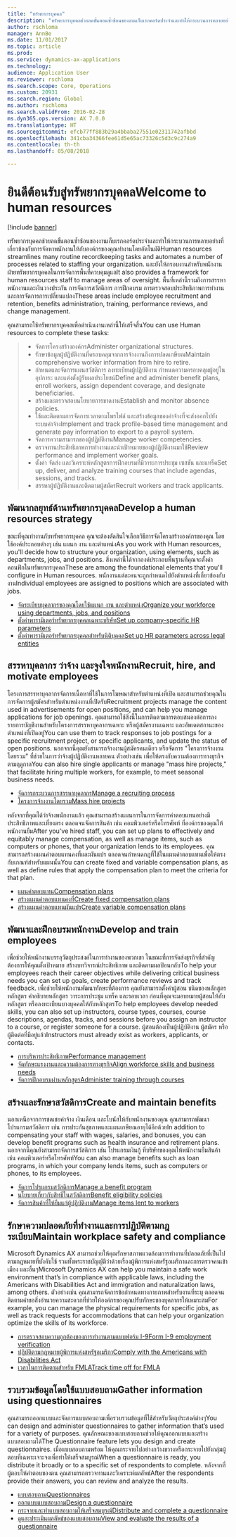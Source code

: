 ```yaml
---
title: "ทรัพยากรบุคคล"
description: "ทรัพยากรบุคคลช่วยลดขั้นตอนซ้ำซ้อนของงานเก็บเรกคอร์ดประจำและทำให้กระบวนการหลายอย่างที่เกี่ยวข้องกับการจัดหาพนักงานให้กับองค์กรของคุณทำงานโดยอัตโนมัติ และยังให้กรอบงานสำหรับพนักงานฝ่ายทรัพยากรบุคคลในการจัดการพื้นที่ควบคุมดูแล พื้นที่เหล่านี้รวมถึงการสรรหาพนักงานและเงินวางประกัน การจัดการสวัสดิการ การฝึกอบรม การตรวจสอบประสิทธิภาพการทำงาน และการจัดการการเปลี่ยนแปลง"
author: rschloma
manager: AnnBe
ms.date: 11/01/2017
ms.topic: article
ms.prod: 
ms.service: dynamics-ax-applications
ms.technology: 
audience: Application User
ms.reviewer: rschloma
ms.search.scope: Core, Operations
ms.custom: 20931
ms.search.region: Global
ms.author: rschloma
ms.search.validFrom: 2016-02-28
ms.dyn365.ops.version: AX 7.0.0
ms.translationtype: HT
ms.sourcegitcommit: efcb77ff883b29a4bbaba27551e02311742afbbd
ms.openlocfilehash: 341cba34366fee61d5e65ac73326c5d3c9c274a9
ms.contentlocale: th-th
ms.lasthandoff: 05/08/2018

---
```


# <a name="welcome-to-human-resources"></a><span data-ttu-id="89901-105">ยินดีต้อนรับสู่ทรัพยากรบุคคล</span><span class="sxs-lookup"><span data-stu-id="89901-105">Welcome to human resources</span></span>

[!include [banner](../includes/banner.md)]

<span data-ttu-id="89901-106">ทรัพยากรบุคคลช่วยลดขั้นตอนซ้ำซ้อนของงานเก็บเรกคอร์ดประจำและทำให้กระบวนการหลายอย่างที่เกี่ยวข้องกับการจัดหาพนักงานให้กับองค์กรของคุณทำงานโดยอัตโนมัติ</span><span class="sxs-lookup"><span data-stu-id="89901-106">Human resources streamlines many routine recordkeeping tasks and automates a number of processes related to staffing your organization.</span></span> <span data-ttu-id="89901-107">และยังให้กรอบงานสำหรับพนักงานฝ่ายทรัพยากรบุคคลในการจัดการพื้นที่ควบคุมดูแล</span><span class="sxs-lookup"><span data-stu-id="89901-107">It also provides a framework for human resources staff to manage areas of oversight.</span></span> <span data-ttu-id="89901-108">พื้นที่เหล่านี้รวมถึงการสรรหาพนักงานและเงินวางประกัน การจัดการสวัสดิการ การฝึกอบรม การตรวจสอบประสิทธิภาพการทำงาน และการจัดการการเปลี่ยนแปลง</span><span class="sxs-lookup"><span data-stu-id="89901-108">These areas include employee recruitment and retention, benefits administration, training, performance reviews, and change management.</span></span>

<span data-ttu-id="89901-109">คุณสามารถใช้ทรัพยากรบุคคลเพื่อดำเนินงานเหล่านี้ให้เสร็จสิ้น</span><span class="sxs-lookup"><span data-stu-id="89901-109">You can use Human resources to complete these tasks:</span></span>

> + <span data-ttu-id="89901-110">จัดการโครงสร้างองค์กร</span><span class="sxs-lookup"><span data-stu-id="89901-110">Administer organizational structures.</span></span>
> + <span data-ttu-id="89901-111">รักษาข้อมูลผู้ปฏิบัติงานที่ครอบคลุมจากการจ้างงานถึงการปลดเกษียณ</span><span class="sxs-lookup"><span data-stu-id="89901-111">Maintain comprehensive worker information from hire to retire.</span></span>
> + <span data-ttu-id="89901-112">กำหนดและจัดการแผนสวัสดิการ ลงทะเบียนผู้ปฏิบัติงาน กำหนดความครอบคลุมผู้อยู่ในอุปการะ และแต่งตั้งผู้รับผลประโยชน์</span><span class="sxs-lookup"><span data-stu-id="89901-112">Define and administer benefit plans, enroll workers, assign dependent coverage, and designate beneficiaries.</span></span>
> + <span data-ttu-id="89901-113">สร้างและตรวจสอบนโยบายการขาดงาน</span><span class="sxs-lookup"><span data-stu-id="89901-113">Establish and monitor absence policies.</span></span>
> + <span data-ttu-id="89901-114">ใช้และติดตามการจัดการเวลาตามโพรไฟล์ และสร้างข้อมูลของค่าจ้างที่จะส่งออกไปยังระบบค่าจ้าง</span><span class="sxs-lookup"><span data-stu-id="89901-114">Implement and track profile-based time management and generate pay information to export to a payroll system.</span></span>
> + <span data-ttu-id="89901-115">จัดการความสามารถของผู้ปฏิบัติงาน</span><span class="sxs-lookup"><span data-stu-id="89901-115">Manage worker competencies.</span></span>
> + <span data-ttu-id="89901-116">ตรวจทานประสิทธิภาพการทำงานและนำเป้าหมายของผู้ปฏิบัติงานมาใช้</span><span class="sxs-lookup"><span data-stu-id="89901-116">Review performance and implement worker goals.</span></span>
> + <span data-ttu-id="89901-117">ตั้งค่า จัดส่ง และวิเคราะห์หลักสูตรการฝึกอบรมที่มีวาระการประชุม เซสชัน และแทร็ค</span><span class="sxs-lookup"><span data-stu-id="89901-117">Set up, deliver, and analyze training courses that include agendas, sessions, and tracks.</span></span>
> + <span data-ttu-id="89901-118">สรรหาผู้ปฏิบัติงานและติดตามผู้สมัคร</span><span class="sxs-lookup"><span data-stu-id="89901-118">Recruit workers and track applicants.</span></span>

<a name="develop-a-human-resources-strategy"></a><span data-ttu-id="89901-119">พัฒนากลยุทธ์ด้านทรัพยากรบุคคล</span><span class="sxs-lookup"><span data-stu-id="89901-119">Develop a human resources strategy</span></span>
---------------------------------------------------------

<span data-ttu-id="89901-120">ขณะที่คุณทำงานกับทรัพยากรบุคคล คุณจะต้องตัดสินใจเลือกวิธีการจัดโครงสร้างองค์กรของคุณ โดยใช้องค์ประกอบต่างๆ เช่น แผนก งาน และตำแหน่ง</span><span class="sxs-lookup"><span data-stu-id="89901-120">As you work with Human resources, you'll decide how to structure your organization, using elements, such as departments, jobs, and positions.</span></span> <span data-ttu-id="89901-121">สิ่งเหล่านี้ได้จากองค์ประกอบพื้นฐานที่คุณจะตั้งค่าคอนฟิกในทรัพยากรบุคคล</span><span class="sxs-lookup"><span data-stu-id="89901-121">These are among the foundational elements that you'll configure in Human resources.</span></span> <span data-ttu-id="89901-122">พนักงานแต่ละคนจะถูกกำหนดไปยังตำแหน่งที่เกี่ยวข้องกับงาน</span><span class="sxs-lookup"><span data-stu-id="89901-122">Individual employees are assigned to positions which are associated with jobs.</span></span>

-   [<span data-ttu-id="89901-123">จัดระเบียบบุคลากรของคุณโดยใช้แผนก งาน และตำแหน่ง</span><span class="sxs-lookup"><span data-stu-id="89901-123">Organize your workforce using departments, jobs, and positions</span></span>](../../talent/departments-jobs-positions.md)
-   [<span data-ttu-id="89901-124">ตั้งค่าพารามิเตอร์ทรัพยากรบุคคลเฉพาะบริษัท</span><span class="sxs-lookup"><span data-stu-id="89901-124">Set up company-specific HR parameters</span></span>](../../talent/set-up-company-specific-hr-parameters.md)
-   [<span data-ttu-id="89901-125">ตั้งค่าพารามิเตอร์ทรัพยากรบุคคลสำหรับนิติบุคคล</span><span class="sxs-lookup"><span data-stu-id="89901-125">Set up HR parameters across legal entities</span></span>](../../talent/set-up-hr-parameters-across-legal-entities.md) 

## <a name="recruit-hire-and-motivate-employees"></a><span data-ttu-id="89901-126">สรรหาบุคลากร ว่าจ้าง และจูงใจพนักงาน</span><span class="sxs-lookup"><span data-stu-id="89901-126">Recruit, hire, and motivate employees</span></span>

<span data-ttu-id="89901-127">โครงการสรรหาบุคลากรจัดการเนื้อหาที่ใช้ในการโฆษณาสำหรับตำแหน่งที่เปิด และสามารถช่วยคุณในการจัดการผู้สมัครสำหรับตำแหน่งงานที่เปิดรับ</span><span class="sxs-lookup"><span data-stu-id="89901-127">Recruitment projects manage the content used in advertisements for open positions, and can help you manage applications for job openings.</span></span> <span data-ttu-id="89901-128">คุณสามารถใช้สิ่งนี้ในการติดตามการตอบสนองต่อการลงรายการบัญชีงานสำหรับโครงการสรรหาบุคลากรเฉพาะ หรือผู้สมัครงานเฉพาะ และอัพเดตสถานะของตำแหน่งที่เปิดอยู่</span><span class="sxs-lookup"><span data-stu-id="89901-128">You can use them to track responses to job postings for a specific recruitment project, or specific applicants, and update the status of open positions.</span></span> <span data-ttu-id="89901-129">นอกจากนี้คุณยังสามารถจ้างงานผู้สมัครคนเดียว หรือจัดการ "โครงการจ้างงานโดยรวม" ที่ช่วยในการว่าจ้างผู้ปฏิบัติงานหลายคน ตัวอย่างเช่น เพื่อให้ตรงกับความต้องการทางธุรกิจตามฤดูกาล</span><span class="sxs-lookup"><span data-stu-id="89901-129">You can also hire single applicants or manage "mass hire projects," that facilitate hiring multiple workers, for example, to meet seasonal business needs.</span></span>

-   [<span data-ttu-id="89901-130">จัดการกระบวนการสรรหาบุคลากร</span><span class="sxs-lookup"><span data-stu-id="89901-130">Manage a recruiting process</span></span>](manage-recruiting-process.md)
-   [<span data-ttu-id="89901-131">โครงการจ้างงานโดยรวม</span><span class="sxs-lookup"><span data-stu-id="89901-131">Mass hire projects</span></span>](mass-hire-projects.md) 

<span data-ttu-id="89901-132">หลังจากที่คุณได้ว่าจ้างพนักงานแล้ว คุณสามารถสร้างแผนการในการจัดการค่าตอบแทนอย่างมีประสิทธิภาพและเที่ยงตรง ตลอดจนจัดการสินค้า เช่น คอมพิวเตอร์หรือโทรศัพท์ ที่องค์กรของคุณให้พนักงานยืม</span><span class="sxs-lookup"><span data-stu-id="89901-132">After you've hired staff, you can set up plans to effectively and equitably manage compensation, as well as manage items, such as computers or phones, that your organization lends to its employees.</span></span> <span data-ttu-id="89901-133">คุณสามารถสร้างแผนค่าตอบแทนคงที่และผันแปร ตลอดจนกำหนดกฎที่ใช้ในแผนค่าตอบแทนเพื่อให้ตรงกับเกณฑ์สำหรับแผนนั้น</span><span class="sxs-lookup"><span data-stu-id="89901-133">You can create fixed and variable compensation plans, as well as define rules that apply the compensation plan to meet the criteria for that plan.</span></span>

-   [<span data-ttu-id="89901-134">แผนค่าตอบแทน</span><span class="sxs-lookup"><span data-stu-id="89901-134">Compensation plans</span></span>](../../talent/compensation-plans.md)
-   [<span data-ttu-id="89901-135">สร้างแผนค่าตอบแทนคงที่</span><span class="sxs-lookup"><span data-stu-id="89901-135">Create fixed compensation plans</span></span>](../../talent/create-fixed-compensation-plans.md)
-   [<span data-ttu-id="89901-136">สร้างแผนค่าตอบแทนผันแปร</span><span class="sxs-lookup"><span data-stu-id="89901-136">Create variable compensation plans</span></span>](../../talent/create-variable-compensation-plans.md)

## <a name="develop-and-train-employees"></a><span data-ttu-id="89901-137">พัฒนาและฝึกอบรมพนักงาน</span><span class="sxs-lookup"><span data-stu-id="89901-137">Develop and train employees</span></span>

<span data-ttu-id="89901-138">เพื่อช่วยให้พนักงานบรรลุวัตถุประสงค์ในการทำงานของพวกเขา ในขณะที่การจัดส่งธุรกิจที่สำคัญต้องการให้คุณตั้งเป้าหมาย สร้างบทวิจารณ์ประสิทธิภาพ และติดตามผลป้อนกลับ</span><span class="sxs-lookup"><span data-stu-id="89901-138">To help your employees reach their career objectives while delivering critical business needs you can set up goals, create performance reviews and track feedback.</span></span> <span data-ttu-id="89901-139">เพื่อช่วยให้พนักงานพัฒนาทักษะที่ต้องการ คุณยังสามารถตั้งค่าผู้สอน ชนิดของหลักสูตร หลักสูตร คำอธิบายหลักสูตร วาระการประชุม แทร็ค และรอบเวลา ก่อนที่คุณจะมอบหมายผู้สอนให้กับหลักสูตร หรือลงทะเบียนบางบุคคลให้กับหลักสูตร</span><span class="sxs-lookup"><span data-stu-id="89901-139">To help employees develop needed skills, you can also set up instructors, course types, courses, course descriptions, agendas, tracks, and sessions before you assign an instructor to a course, or register someone for a course.</span></span> <span data-ttu-id="89901-140">ผู้สอนต้องเป็นผู้ปฏิบัติงาน ผู้สมัคร หรือผู้ติดต่อที่มีอยู่แล้ว</span><span class="sxs-lookup"><span data-stu-id="89901-140">Instructors must already exist as workers, applicants, or contacts.</span></span>

-   [<span data-ttu-id="89901-141">การบริหารประสิทธิภาพ</span><span class="sxs-lookup"><span data-stu-id="89901-141">Performance management</span></span>](../../talent/performance-management-overview.md)
-   [<span data-ttu-id="89901-142">จัดทักษะแรงงานและความต้องการทางธุรกิจ</span><span class="sxs-lookup"><span data-stu-id="89901-142">Align workforce skills and business needs</span></span>](../../talent/skills.md)
-   [<span data-ttu-id="89901-143">จัดการฝึกอบรมผ่านหลักสูตร</span><span class="sxs-lookup"><span data-stu-id="89901-143">Administer training through courses</span></span>](../../talent/courses.md)

## <a name="create-and-maintain-benefits"></a><span data-ttu-id="89901-144">สร้างและรักษาสวัสดิการ</span><span class="sxs-lookup"><span data-stu-id="89901-144">Create and maintain benefits</span></span>

<span data-ttu-id="89901-145">นอกเหนือจากการชดเชยค่าจ้าง เงินเดือน และโบนัสให้กับพนักงานของคุณ คุณสามารถพัฒนาโปรแกรมสวัสดิการ เช่น การประกันสุขภาพและแผนเกษียณอายุได้อีกด้วย</span><span class="sxs-lookup"><span data-stu-id="89901-145">In addition to compensating your staff with wages, salaries, and bonuses, you can develop benefit programs such as health insurance and retirement plans.</span></span> <span data-ttu-id="89901-146">นอกจากนี้คุณยังสามารถจัดการสวัสดิการ เช่น โปรแกรมเงินกู้ ที่บริษัทของคุณให้พนักงานยืมสินค้า เช่น คอมพิวเตอร์หรือโทรศัพท์</span><span class="sxs-lookup"><span data-stu-id="89901-146">You can also manage benefits such as loan programs, in which your company lends items, such as computers or phones, to its employees.</span></span>

-   [<span data-ttu-id="89901-147">จัดการโปรแกรมสวัสดิการ</span><span class="sxs-lookup"><span data-stu-id="89901-147">Manage a benefit program</span></span>](../../talent/manage-benefit-program.md)
-   [<span data-ttu-id="89901-148">นโยบายเกี่ยวกับสิทธิ์ในสวัสดิการ</span><span class="sxs-lookup"><span data-stu-id="89901-148">Benefit eligibility policies</span></span>](../../talent/benefit-eligibility-policies.md)
-   [<span data-ttu-id="89901-149">จัดการสินค้าที่ให้ยืมแก่ผู้ปฏิบัติงาน</span><span class="sxs-lookup"><span data-stu-id="89901-149">Manage items lent to workers</span></span>](../../talent/loan-items.md)

## <a name="maintain-workplace-safety-and-compliance"></a><span data-ttu-id="89901-150">รักษาความปลอดภัยที่ทำงานและการปฏิบัติตามกฎระเบียบ</span><span class="sxs-lookup"><span data-stu-id="89901-150">Maintain workplace safety and compliance</span></span>

<span data-ttu-id="89901-151">Microsoft Dynamics AX สามารถช่วยให้คุณรักษาสภาพแวดล้อมการทำงานที่ปลอดภัยที่เป็นไปตามกฎหมายที่บังคับใช้ รวมทั้งพระราชบัญญัติว่าด้วยเรื่องผู้พิการแห่งสหรัฐอเมริกาและการตรวจคนเข้าเมือง และอื่นๆ</span><span class="sxs-lookup"><span data-stu-id="89901-151">Microsoft Dynamics AX can help you maintain a safe work environment that’s in compliance with applicable laws, including the Americans with Disabilities Act and immigration and naturalization laws, among others.</span></span> <span data-ttu-id="89901-152">ตัวอย่างเช่น คุณสามารถจัดการข้อกำหนดทางกายภาพสำหรับงานที่ระบุ ตลอดจนติดตามคำขอสิ่งอำนวยความสะดวกที่ช่วยให้องค์กรของคุณปรับทักษะของบุคลากรให้เหมาะสม</span><span class="sxs-lookup"><span data-stu-id="89901-152">For example, you can manage the physical requirements for specific jobs, as well as track requests for accommodations that can help your organization optimize the skills of its workforce.</span></span>

-   [<span data-ttu-id="89901-153">การตรวจสอบความถูกต้องของการทำงานตามแบบฟอร์ม I-9</span><span class="sxs-lookup"><span data-stu-id="89901-153">Form I-9 employment verification</span></span>](localizations/noam-usa-form-i-9-verification.md)
-   [<span data-ttu-id="89901-154">ปฏิบัติตามกฎหมายผู้พิการแห่งสหรัฐอเมริกา</span><span class="sxs-lookup"><span data-stu-id="89901-154">Comply with the Americans with Disabilities Act</span></span>](localizations/noam-usa-comply-ada.md)
-   [<span data-ttu-id="89901-155">เวลาในการติดตามสำหรับ FMLA</span><span class="sxs-lookup"><span data-stu-id="89901-155">Track time off for FMLA</span></span>](localizations/noam-usa-track-time-for-fmla.md)

## <a name="gather-information-using-questionnaires"></a><span data-ttu-id="89901-156">รวบรวมข้อมูลโดยใช้แบบสอบถาม</span><span class="sxs-lookup"><span data-stu-id="89901-156">Gather information using questionnaires</span></span>

<span data-ttu-id="89901-157">คุณสามารถออกแบบและจัดการแบบสอบถามเพื่อรวบรวมข้อมูลที่ใช้สำหรับวัตถุประสงค์ต่างๆ</span><span class="sxs-lookup"><span data-stu-id="89901-157">You can design and administer questionnaires to gather information that’s used for a variety of purposes.</span></span> <span data-ttu-id="89901-158">คุณลักษณะของแบบสอบถามช่วยให้คุณออกแบบและสร้างแบบสอบถามได้</span><span class="sxs-lookup"><span data-stu-id="89901-158">The Questionnaire feature lets you design and create questionnaires.</span></span> <span data-ttu-id="89901-159">เมื่อแบบสอบถามพร้อม ให้คุณกระจายไปอย่างกว้างขวางหรือกระจายไปยังกลุ่มผู้ตอบที่เฉพาะเจาะจงเพื่อทำให้เสร็จสมบูรณ์</span><span class="sxs-lookup"><span data-stu-id="89901-159">When a questionnaire is ready, you distribute it broadly or to a specific set of respondents to complete.</span></span> <span data-ttu-id="89901-160">หลังจากที่ผู้ตอบให้คำตอบของตน คุณสามารถตรวจทานและวิเคราะห์ผลลัพธ์</span><span class="sxs-lookup"><span data-stu-id="89901-160">After the respondents provide their answers, you can review and analyze the results.</span></span>

-   [<span data-ttu-id="89901-161">แบบสอบถาม</span><span class="sxs-lookup"><span data-stu-id="89901-161">Questionnaires</span></span>](../../talent/questionnaires.md)
-   [<span data-ttu-id="89901-162">ออกแบบแบบสอบถาม</span><span class="sxs-lookup"><span data-stu-id="89901-162">Design a questionnaire</span></span>](../../talent/design-questionnaires.md)
-   [<span data-ttu-id="89901-163">กระจายและทำแบบสอบถามให้เสร็จสมบูรณ์</span><span class="sxs-lookup"><span data-stu-id="89901-163">Distribute and complete a questionnaire</span></span>](../../talent/distribute-questionnaires.md)
-   [<span data-ttu-id="89901-164">ดูและประเมินผลลัพธ์ของแบบสอบถาม</span><span class="sxs-lookup"><span data-stu-id="89901-164">View and evaluate the results of a questionnaire</span></span>](../../talent/evaluate-questionnaire-results.md)



